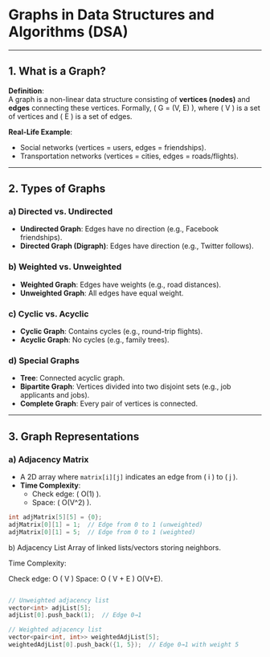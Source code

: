 # Graphs in Data Structures and Algorithms (DSA)

---

## 1. What is a Graph?
**Definition**:  
A graph is a non-linear data structure consisting of **vertices (nodes)** and **edges** connecting these vertices. Formally, \( G = (V, E) \), where \( V \) is a set of vertices and \( E \) is a set of edges.

**Real-Life Example**:  
- Social networks (vertices = users, edges = friendships).  
- Transportation networks (vertices = cities, edges = roads/flights).

---

## 2. Types of Graphs

### a) Directed vs. Undirected
- **Undirected Graph**: Edges have no direction (e.g., Facebook friendships).  
- **Directed Graph (Digraph)**: Edges have direction (e.g., Twitter follows).  

### b) Weighted vs. Unweighted
- **Weighted Graph**: Edges have weights (e.g., road distances).  
- **Unweighted Graph**: All edges have equal weight.  

### c) Cyclic vs. Acyclic
- **Cyclic Graph**: Contains cycles (e.g., round-trip flights).  
- **Acyclic Graph**: No cycles (e.g., family trees).  

### d) Special Graphs
- **Tree**: Connected acyclic graph.  
- **Bipartite Graph**: Vertices divided into two disjoint sets (e.g., job applicants and jobs).  
- **Complete Graph**: Every pair of vertices is connected.  

---

## 3. Graph Representations

### a) Adjacency Matrix
- A 2D array where `matrix[i][j]` indicates an edge from \( i \) to \( j \).  
- **Time Complexity**:  
  - Check edge: \( O(1) \).  
  - Space: \( O(V^2) \).  

```cpp
int adjMatrix[5][5] = {0};
adjMatrix[0][1] = 1;  // Edge from 0 to 1 (unweighted)
adjMatrix[0][1] = 5;  // Edge from 0 to 1 (weighted) 
```


b) Adjacency List
Array of linked lists/vectors storing neighbors.

Time Complexity:

Check edge: O ( V ) 
Space: O ( V + E ) O(V+E).


```cpp

// Unweighted adjacency list
vector<int> adjList[5];
adjList[0].push_back(1);  // Edge 0→1

// Weighted adjacency list
vector<pair<int, int>> weightedAdjList[5];
weightedAdjList[0].push_back({1, 5});  // Edge 0→1 with weight 5

```